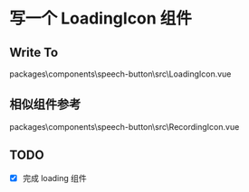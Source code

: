 # 写一个 LoadingIcon 组件

## Write To

packages\components\speech-button\src\LoadingIcon.vue

## 相似组件参考

packages\components\speech-button\src\RecordingIcon.vue

## TODO

- [x] 完成 loading 组件
